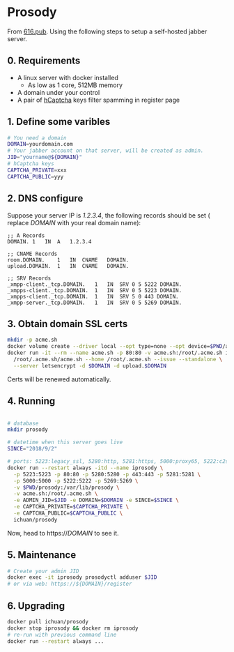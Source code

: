 # Prosody
From [616.pub](https://616.pub). Using the following steps to setup a self-hosted
jabber server.

## 0. Requirements
- A linux server with docker installed
  - As low as 1 core, 512MB memory
- A domain under your control
- A pair of [hCaptcha](https://www.hcaptcha.com/) keys filter spamming in register page

## 1. Define some varibles

```sh
# You need a domain
DOMAIN=yourdomain.com
# Your jabber account on that server, will be created as admin.
JID="yourname@${DOMAIN}"
# hCaptcha keys
CAPTCHA_PRIVATE=xxx
CAPTCHA_PUBLIC=yyy
```

## 2. DNS configure

Suppose your server IP is *1.2.3.4*, the following records should be set (
replace *DOMAIN* with your real domain name):

```zone
;; A Records
DOMAIN.	1	IN	A	1.2.3.4

;; CNAME Records
room.DOMAIN.	1	IN	CNAME	DOMAIN.
upload.DOMAIN.	1	IN	CNAME	DOMAIN.

;; SRV Records
_xmpp-client._tcp.DOMAIN.	1	IN	SRV	0 5 5222 DOMAIN.
_xmpps-client._tcp.DOMAIN.	1	IN	SRV	0 5 5223 DOMAIN.
_xmpps-client._tcp.DOMAIN.	1	IN	SRV	5 0 443 DOMAIN.
_xmpp-server._tcp.DOMAIN.	1	IN	SRV	0 5 5269 DOMAIN.
```

## 3. Obtain domain SSL certs

```sh
mkdir -p acme.sh
docker volume create --driver local --opt type=none --opt device=$PWD/acme.sh --opt o=bind acme.sh
docker run -it --rm --name acme.sh -p 80:80 -v acme.sh:/root/.acme.sh ichuan/prosody \
  /root/.acme.sh/acme.sh --home /root/.acme.sh --issue --standalone \
  --server letsencrypt -d $DOMAIN -d upload.$DOMAIN
```

Certs will be renewed automatically.

## 4. Running

```bash

# database
mkdir prosody

# datetime when this server goes live
SINCE="2018/9/2"

# ports: 5223:legacy_ssl, 5280:http, 5281:https, 5000:proxy65, 5222:c2s, 5269:s2s
docker run --restart always -itd --name iprosody \
  -p 5223:5223 -p 80:80 -p 5280:5280 -p 443:443 -p 5281:5281 \
  -p 5000:5000 -p 5222:5222 -p 5269:5269 \
  -v $PWD/prosody:/var/lib/prosody \
  -v acme.sh:/root/.acme.sh \
  -e ADMIN_JID=$JID -e DOMAIN=$DOMAIN -e SINCE=$SINCE \
  -e CAPTCHA_PRIVATE=$CAPTCHA_PRIVATE \
  -e CAPTCHA_PUBLIC=$CAPTCHA_PUBLIC \
  ichuan/prosody
```

Now, head to https://*DOMAIN* to see it.

## 5. Maintenance

```sh
# Create your admin JID
docker exec -it iprosody prosodyctl adduser $JID
# or via web: https://${DOMAIN}/register
```


## 6. Upgrading

```sh
docker pull ichuan/prosody
docker stop iprosody && docker rm iprosody
# re-run with previous command line
docker run --restart always ...
```
